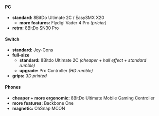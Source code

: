 #### PC

- **standard:** 8BitDo Ultimate 2C / EasySMX X20
	- **more features:** Flydigi Vader 4 Pro *(pricier)*
- **retro:** 8BitDo SN30 Pro

#### Switch

- **standard:** Joy-Cons
- **full-size** 
	- **standard:** 8Bitdo Ultimate 2C *(cheaper + hall effect + standard rumble)*
	- **upgrade:** Pro Controller *(HD rumble)*
- **grips:** *3D printed* 

#### Phones

- **cheaper + more ergonomic:** 8BitDo Ultimate Mobile Gaming Controller
- **more features:** Backbone One
- **magnetic:** OhSnap MCON